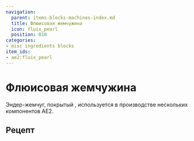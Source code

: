 ```yaml
---
navigation:
  parent: items-blocks-machines-index.md
  title: Флюисовая жемчужина
  icon: fluix_pearl
  position: 010
categories:
- misc ingredients blocks
item_ids:
- ae2:fluix_pearl
---
```


# Флюисовая жемчужина

<ItemImage id="fluix_pearl" scale="4" />

Эндер-жемчуг, покрытый <ItemLink id="fluix_crystal" />, используется в производстве нескольких компонентов AE2.

## Рецепт

<RecipeFor id="fluix_pearl" />